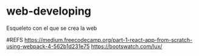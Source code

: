 # web-developing
Esqueleto con el que se crea la web

#REFS
https://medium.freecodecamp.org/part-1-react-app-from-scratch-using-webpack-4-562b1d231e75
https://bootswatch.com/lux/


